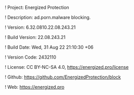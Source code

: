 ! Project: Energized Protection

! Description: ad.porn.malware blocking.

! Version: 6.32.0810.22.08.243.21

! Build Version: 22.08.243.21

! Build Date: Wed, 31 Aug 22 21:10:30 +06

! Version Code: 2432110

! License: CC BY-NC-SA 4.0, https://energized.pro/license

! Github: https://github.com/EnergizedProtection/block

! Web: https://energized.pro
